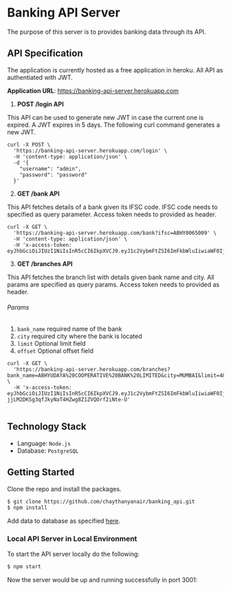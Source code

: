 # Banking API Server

The purpose of this server is to provides banking data through its API.

## API Specification

The application is currently hosted as a free application in heroku. All API as authentiated with JWT.

__Application URL__: https://banking-api-server.herokuapp.com


1. __POST /login API__

This API can be used to generate new JWT in case the current one is expired. A JWT expires in 5 days. The following curl command generates a new JWT.

```
curl -X POST \
  'https://banking-api-server.herokuapp.com/login' \
  -H 'content-type: application/json' \
  -d '{
	"username": "admin",
	"password": "password"
  }'
```
2. __GET /bank API__

This API fetches details of a bank given its IFSC code. IFSC code needs to specified as query parameter. Access token needs to provided as header.

```
curl -X GET \
  'https://banking-api-server.herokuapp.com/bank?ifsc=ABHY0065009' \
  -H 'content-type: application/json' \
  -H 'x-access-token: eyJhbGciOiJIUzI1NiIsInR5cCI6IkpXVCJ9.eyJ1c2VybmFtZSI6ImFkbWluIiwiaWF0IjoxNTc3ODA1NTU2LCJleHAiOjE1NzgyMzc1NTZ9.hIeUGftHWBim5hEc_DeN69khqgDqfcqHwu5GUNR4Z4Q'
```

3. __GET /branches API__

This API fetches the branch list with details given bank name and city. All params are specified as query params. Access token needs to provided as header.

###### Params
1. `bank_name` required name of the bank
2. `city` required city where the bank is located
3. `limit` Optional limit field
4. `offset` Optional offset field

```
curl -X GET \
  'https://banking-api-server.herokuapp.com/branches?bank_name=ABHYUDAYA%20COOPERATIVE%20BANK%20LIMITED&city=MUMBAI&limit=4&offset=2' \
  -H 'x-access-token: eyJhbGciOiJIUzI1NiIsInR5cCI6IkpXVCJ9.eyJ1c2VybmFtZSI6ImFkbWluIiwiaWF0IjoxNTc3ODE0NzMyLCJleHAiOjE1NzgyNDY3MzJ9.JHp-jjLM2DKSg3qfJkyNaT4HZwg8Z1ZVQOrf2iNte-U'
  
 ```


## Technology Stack

- Language: `Node.js`
- Database: `PostgreSQL`

## Getting Started

Clone the repo and install the packages.

``` bash
$ git clone https://github.com/chaythanyanair/banking_api.git
$ npm install
```

Add data to database as specified [here](https://github.com/snarayanank2/indian_banks).


### Local API Server in Local Environment

To start the API server locally do the following:

```bash
$ npm start 
```

Now the server would be up and running successfully in port 3001:
